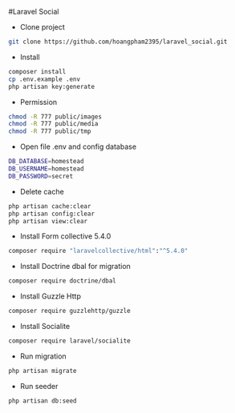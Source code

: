 #Laravel Social

- Clone project
```bash
git clone https://github.com/hoangpham2395/laravel_social.git
```
- Install
```bash
composer install
cp .env.example .env
php artisan key:generate
```
- Permission
```bash
chmod -R 777 public/images
chmod -R 777 public/media
chmod -R 777 public/tmp
```

* Open file .env and config database
```bash
DB_DATABASE=homestead
DB_USERNAME=homestead
DB_PASSWORD=secret
```

* Delete cache
```bash
php artisan cache:clear
php artisan config:clear
php artisan view:clear
```

* Install Form collective 5.4.0
```bash
composer require "laravelcollective/html":"^5.4.0"
```

* Install Doctrine dbal for migration
```bash
composer require doctrine/dbal
```

* Install Guzzle Http
```bash
composer require guzzlehttp/guzzle
```

* Install Socialite
```bash
composer require laravel/socialite
```

* Run migration
```bash
php artisan migrate
```

* Run seeder
```bash
php artisan db:seed
```
